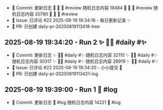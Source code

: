 - 📝 Commit: 更新日志  🌸 🐛 🐛  #review
随机日志内容 19484  🌸 🐛 🐛  #review
随机日志内容 20790  🌸 🐛 🐛  #review
- 💬 Issue: 已评论 #22
2025-08-19 19:34:16 - 每日更新记录 ✨
- 🔀 PR: 已创建 daily-pr-20250819113418-tree
## 2025-08-19 19:34:20 - Run 2  ✨ 🏃‍♂️  #daily #✨
- 📝 Commit: 更新日志  ✨ 🏃‍♂️  #daily #✨
随机日志内容 32110  ✨ 🏃‍♂️  #daily #✨
随机日志内容 30317  ✨ 🏃‍♂️  #daily #✨
随机日志内容 28919  ✨ 🏃‍♂️  #daily #✨
- 💬 Issue: 已评论 #22
2025-08-19 19:34:20 - 小小提交 🌸
- 🔀 PR: 已创建 daily-pr-20250819113421-log
## 2025-08-19 19:39:00 - Run 1  📜  #log
- 📝 Commit: 更新日志  📜  #log
随机日志内容 14221  📜  #log
